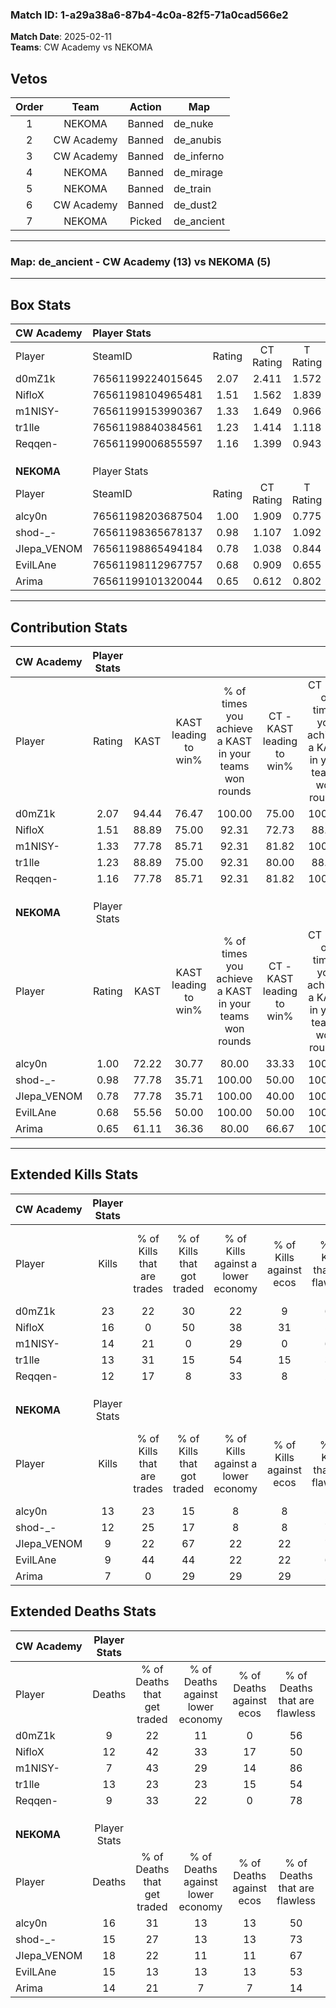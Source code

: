 ### Match ID: 1-a29a38a6-87b4-4c0a-82f5-71a0cad566e2  
**Match Date**: 2025-02-11  
**Teams**: CW Academy vs NEKOMA  

## Vetos  

| Order | Team | Action | Map |
| :---: | :--: | :----: | --- |
| 1 | NEKOMA | Banned | de_nuke |
| 2 | CW Academy | Banned | de_anubis |
| 3 | CW Academy | Banned | de_inferno |
| 4 | NEKOMA | Banned | de_mirage |
| 5 | NEKOMA | Banned | de_train |
| 6 | CW Academy | Banned | de_dust2 |
| 7 | NEKOMA | Picked | de_ancient |

---  

### **Map**: de_ancient - CW Academy (13) vs NEKOMA (5)  
---  

## Box Stats  

| **CW Academy** | Player Stats      |        |           |          |       |       |       |         |        |      |     |
| :- | :- | :-: | :-: | :-: | :-: | :-: | :-: | :-: | :-: | :-: | :-: |
| Player         | SteamID           | Rating | CT Rating | T Rating | KAST  |  ADR  | Kills | Assists | Deaths | K/D  | HS% |
| d0mZ1k         | 76561199224015645 |  2.07  |   2.411   |  1.572   | 94.44 | 138.7 |  23   |    7    |   9    | 2.56 | 60  |
| NifloX         | 76561198104965481 |  1.51  |   1.562   |  1.839   | 88.89 | 107.5 |  16   |    7    |   12   | 1.33 | 43  |
| m1NISY-        | 76561199153990367 |  1.33  |   1.649   |  0.966   | 77.78 | 69.3  |  14   |    3    |   7    | 2.00 | 57  |
| tr1lle         | 76561198840384561 |  1.23  |   1.414   |  1.118   | 88.89 | 79.2  |  13   |    4    |   13   | 1.00 | 46  |
| Reqqen-        | 76561199006855597 |  1.16  |   1.399   |  0.943   | 77.78 | 61.6  |  12   |    4    |   9    | 1.33 | 66  |
|                |                   |        |           |          |       |       |       |         |        |      |     |
|                |                   |        |           |          |       |       |       |         |        |      |     |
|                |                   |        |           |          |       |       |       |         |        |      |     |
| **NEKOMA**     | Player Stats      |        |           |          |       |       |       |         |        |      |     |
| Player         | SteamID           | Rating | CT Rating | T Rating | KAST  |  ADR  | Kills | Assists | Deaths | K/D  | HS% |
| alcy0n         | 76561198203687504 |  1.00  |   1.909   |  0.775   | 72.22 | 77.7  |  13   |    3    |   16   | 0.81 | 69  |
| shod-_-        | 76561198365678137 |  0.98  |   1.107   |  1.092   | 77.78 | 62.6  |  12   |    3    |   15   | 0.80 | 16  |
| JIepa_VENOM    | 76561198865494184 |  0.78  |   1.038   |  0.844   | 77.78 | 69.7  |   9   |    6    |   18   | 0.50 | 55  |
| EvilLAne       | 76561198112967757 |  0.68  |   0.909   |  0.655   | 55.56 | 59.9  |   9   |    6    |   15   | 0.60 | 55  |
| Arima          | 76561199101320044 |  0.65  |   0.612   |  0.802   | 61.11 | 60.4  |   7   |    5    |   14   | 0.50 | 42  |
---  

## Contribution Stats  

| **CW Academy** | Player Stats |       |                      |                                                        |                           |                                                             |                          |                                                            |
| :- | :-: | :-: | :-: | :-: | :-: | :-: | :-: | :-: |
| Player         |    Rating    | KAST  | KAST leading to win% | % of times you achieve a KAST in your teams won rounds | CT - KAST leading to win% | CT - % of times you achieve a KAST in your teams won rounds | T - KAST leading to win% | T - % of times you achieve a KAST in your teams won rounds |
| d0mZ1k         |     2.07     | 94.44 |        76.47         |                         100.00                         |           75.00           |                           100.00                            |          80.00           |                           100.00                           |
| NifloX         |     1.51     | 88.89 |        75.00         |                         92.31                          |           72.73           |                            88.89                            |          80.00           |                           100.00                           |
| m1NISY-        |     1.33     | 77.78 |        85.71         |                         92.31                          |           81.82           |                           100.00                            |          100.00          |                           75.00                            |
| tr1lle         |     1.23     | 88.89 |        75.00         |                         92.31                          |           80.00           |                            88.89                            |          66.67           |                           100.00                           |
| Reqqen-        |     1.16     | 77.78 |        85.71         |                         92.31                          |           81.82           |                           100.00                            |          100.00          |                           75.00                            |
|                |              |       |                      |                                                        |                           |                                                             |                          |                                                            |
|                |              |       |                      |                                                        |                           |                                                             |                          |                                                            |
|                |              |       |                      |                                                        |                           |                                                             |                          |                                                            |
| **NEKOMA**     | Player Stats |       |                      |                                                        |                           |                                                             |                          |                                                            |
| Player         |    Rating    | KAST  | KAST leading to win% | % of times you achieve a KAST in your teams won rounds | CT - KAST leading to win% | CT - % of times you achieve a KAST in your teams won rounds | T - KAST leading to win% | T - % of times you achieve a KAST in your teams won rounds |
| alcy0n         |     1.00     | 72.22 |        30.77         |                         80.00                          |           33.33           |                           100.00                            |          28.57           |                           66.67                            |
| shod-_-        |     0.98     | 77.78 |        35.71         |                         100.00                         |           50.00           |                           100.00                            |          30.00           |                           100.00                           |
| JIepa_VENOM    |     0.78     | 77.78 |        35.71         |                         100.00                         |           40.00           |                           100.00                            |          33.33           |                           100.00                           |
| EvilLAne       |     0.68     | 55.56 |        50.00         |                         100.00                         |           50.00           |                           100.00                            |          50.00           |                           100.00                           |
| Arima          |     0.65     | 61.11 |        36.36         |                         80.00                          |           66.67           |                           100.00                            |          25.00           |                           66.67                            |
---  

## Extended Kills Stats  

| **CW Academy** | Player Stats |                            |                            |                                    |                         |                              |                                 |                                       |                    |           |
| :- | :-: | :-: | :-: | :-: | :-: | :-: | :-: | :-: | :-: | :-: |
| Player         |    Kills     | % of Kills that are trades | % of Kills that got traded | % of Kills against a lower economy | % of Kills against ecos | % of Kills that are flawless | % of Kills that are close duels | % of Kills that are assisted by flash | Pistol Round Kills | AWP Kills |
| d0mZ1k         |      23      |             22             |             30             |                 22                 |            9            |              65              |                4                |                   4                   |         0          |     2     |
| NifloX         |      16      |             0              |             50             |                 38                 |           31            |              56              |                0                |                   0                   |         0          |     1     |
| m1NISY-        |      14      |             21             |             0              |                 29                 |            0            |              64              |                7                |                  14                   |         0          |     2     |
| tr1lle         |      13      |             31             |             15             |                 54                 |           15            |              38              |                0                |                  15                   |         4          |     0     |
| Reqqen-        |      12      |             17             |             8              |                 33                 |            8            |              25              |               33                |                   0                   |         0          |     3     |
|                |              |                            |                            |                                    |                         |                              |                                 |                                       |                    |           |
|                |              |                            |                            |                                    |                         |                              |                                 |                                       |                    |           |
|                |              |                            |                            |                                    |                         |                              |                                 |                                       |                    |           |
| **NEKOMA**     | Player Stats |                            |                            |                                    |                         |                              |                                 |                                       |                    |           |
| Player         |    Kills     | % of Kills that are trades | % of Kills that got traded | % of Kills against a lower economy | % of Kills against ecos | % of Kills that are flawless | % of Kills that are close duels | % of Kills that are assisted by flash | Pistol Round Kills | AWP Kills |
| alcy0n         |      13      |             23             |             15             |                 8                  |            8            |              54              |                8                |                   8                   |         0          |     4     |
| shod-_-        |      12      |             25             |             17             |                 8                  |            8            |              75              |                8                |                   8                   |         4          |     0     |
| JIepa_VENOM    |      9       |             22             |             67             |                 22                 |           22            |              78              |                0                |                  11                   |         0          |     1     |
| EvilLAne       |      9       |             44             |             44             |                 22                 |           22            |              67              |                0                |                   0                   |         0          |     1     |
| Arima          |      7       |             0              |             29             |                 29                 |           29            |              29              |               14                |                   0                   |         0          |     1     |
## Extended Deaths Stats  

| **CW Academy** | Player Stats |                             |                                   |                          |                               |                            |                           |               |
| :- | :-: | :-: | :-: | :-: | :-: | :-: | :-: | :-: |
| Player         |    Deaths    | % of Deaths that get traded | % of Deaths against lower economy | % of Deaths against ecos | % of Deaths that are flawless | % of Deaths that are close | % of Deaths while blinded | Deaths to AWP |
| d0mZ1k         |      9       |             22              |                11                 |            0             |              56               |             11             |             0             |       2       |
| NifloX         |      12      |             42              |                33                 |            17            |              50               |             17             |            25             |       0       |
| m1NISY-        |      7       |             43              |                29                 |            14            |              86               |             0              |             0             |       0       |
| tr1lle         |      13      |             23              |                23                 |            15            |              54               |             0              |             0             |       2       |
| Reqqen-        |      9       |             33              |                22                 |            0             |              78               |             0              |             0             |       0       |
|                |              |                             |                                   |                          |                               |                            |                           |               |
|                |              |                             |                                   |                          |                               |                            |                           |               |
|                |              |                             |                                   |                          |                               |                            |                           |               |
| **NEKOMA**     | Player Stats |                             |                                   |                          |                               |                            |                           |               |
| Player         |    Deaths    | % of Deaths that get traded | % of Deaths against lower economy | % of Deaths against ecos | % of Deaths that are flawless | % of Deaths that are close | % of Deaths while blinded | Deaths to AWP |
| alcy0n         |      16      |             31              |                13                 |            13            |              50               |             13             |             0             |       0       |
| shod-_-        |      15      |             27              |                13                 |            13            |              73               |             0              |             0             |       1       |
| JIepa_VENOM    |      18      |             22              |                11                 |            11            |              67               |             0              |             0             |       1       |
| EvilLAne       |      15      |             13              |                13                 |            13            |              53               |             7              |            20             |       1       |
| Arima          |      14      |             21              |                 7                 |            7             |              14               |             21             |            14             |       1       |
